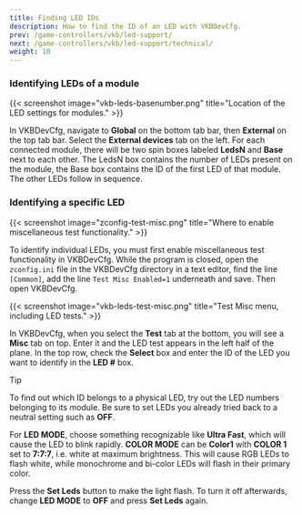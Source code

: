 ```yaml
---
title: Finding LED IDs
description: How to find the ID of an LED with VKBDevCfg.
prev: /game-controllers/vkb/led-support/
next: /game-controllers/vkb/led-support/technical/
weight: 10
---
```


### Identifying LEDs of a module

{{< screenshot image="vkb-leds-basenumber.png" title="Location of the LED settings for modules." >}}

In VKBDevCfg, navigate to **Global** on the bottom tab bar, then **External** on the top tab bar. Select the **External devices** tab on the left. For each connected module, there will be two spin boxes labeled **LedsN** and **Base** next to each other. The LedsN box contains the number of LEDs present on the module, the Base box contains the ID of the first LED of that module. The other LEDs follow in sequence.

### Identifying a specific LED

{{< screenshot image="zconfig-test-misc.png" title="Where to enable miscellaneous test functionality." >}}

To identify individual LEDs, you must first enable miscellaneous test functionality in VKBDevCfg. While the program is closed, open the `zconfig.ini` file in the VKBDevCfg directory in a text editor, find the line `[Common]`, add the line `Test Misc Enabled=1` underneath and save. Then open VKBDevCfg.

{{< screenshot image="vkb-leds-test-misc.png" title="Test Misc menu, including LED tests." >}}

In VKBDevCfg, when you select the **Test** tab at the bottom, you will see a **Misc** tab on top. Enter it and the LED test appears in the left half of the plane. In the top row, check the **Select** box and enter the ID of the LED you want to identify in the **LED #** box.

> [!TIP]
> To find out which ID belongs to a physical LED, try out the LED numbers belonging to its module. Be sure to set LEDs you already tried back to a neutral setting such as **OFF**.

For **LED MODE**, choose something recognizable like **Ultra Fast**, which will cause the LED to blink rapidly. **COLOR MODE** can be **Color1** with **COLOR 1** set to **7:7:7**, i.e. white at maximum brightness. This will cause RGB LEDs to flash white, while monochrome and bi-color LEDs will flash in their primary color.

Press the **Set Leds** button to make the light flash. To turn it off afterwards, change **LED MODE** to **OFF** and press **Set Leds** again.
